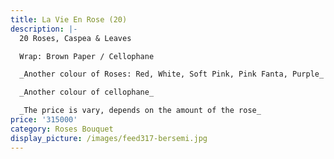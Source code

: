 ```yaml
---
title: La Vie En Rose (20)
description: |-
  20 Roses, Caspea & Leaves

  Wrap: Brown Paper / Cellophane

  _Another colour of Roses: Red, White, Soft Pink, Pink Fanta, Purple_

  _Another colour of cellophane_

  _The price is vary, depends on the amount of the rose_
price: '315000'
category: Roses Bouquet
display_picture: /images/feed317-bersemi.jpg
---
```


